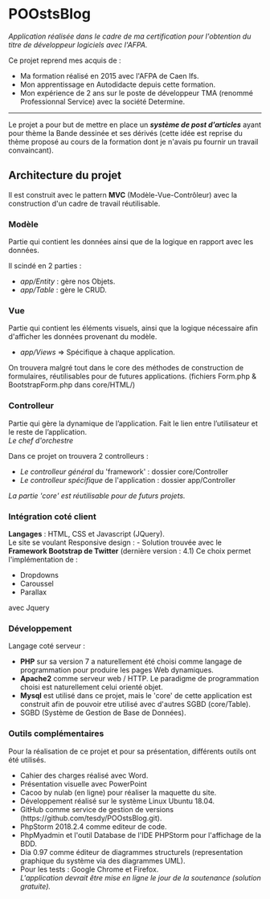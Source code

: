 # POOstsBlog

<em>Application réalisée dans le cadre de ma certification pour l'obtention du titre de développeur logiciels avec l'AFPA.</em> 

Ce projet reprend mes acquis de :<br> 
- Ma formation réalisé en 2015 avec l'AFPA de Caen Ifs.<br>
- Mon apprentissage en Autodidacte depuis cette formation.<br>
- Mon expérience de 2 ans sur le poste de développeur TMA (renommé Professionnal Service) avec la société Determine. 
<hr>
Le projet a pour but de mettre en place un <strong><em>système de post d'articles</em></strong> ayant pour thème la Bande dessinée et ses dérivés (cette idée est reprise du thème proposé au cours de la formation dont je n'avais pu fournir un travail convaincant).<br>

<h2>Architecture du projet</h2>

Il est construit avec le pattern <strong>MVC</strong> (Modèle-Vue-Contrôleur) avec la construction d'un cadre de travail réutilisable.<br>

<h3>Modèle</h3>
<p>Partie qui contient les données ainsi que de la logique en rapport avec les données.</p>
Il scindé en 2 parties : 
<ul>
  <li><em>app/Entity</em> : gère nos Objets.
  <li><em>app/Table</em> : gère le CRUD.
</ul>
<h3>Vue</h3>
<p>Partie qui contient les éléments visuels, ainsi que la logique nécessaire afin d'afficher les données provenant du modèle.</p>
<ul>
  <li><em>app/Views</em> => Spécifique à chaque application.</li>
</ul>
On trouvera malgré tout dans le core des méthodes de construction de formulaires, réutilisables pour de futures applications. (fichiers Form.php & BootstrapForm.php dans core/HTML/) 

<h3>Controlleur</h3> 
<p>Partie qui gère la dynamique de l’application. Fait le lien entre l’utilisateur et le reste de l’application.<br>
<em>Le chef d'orchestre</em></p>
Dans ce projet on trouvera 2 controlleurs : 
<ul>
  <li><em>Le controlleur général</em> du 'framework' : dossier core/Controller
  <li><em>Le controlleur spécifique</em> de l'application : dossier app/Controller
</ul>
<em>La partie 'core' est réutilisable pour de futurs projets.</em>


<h3>Intégration coté client</h3>
<strong>Langages</strong> : HTML, CSS et Javascript (JQuery).<br>
Le site se voulant Responsive design : 
- Solution trouvée avec le <strong>Framework Bootstrap de Twitter</strong> (dernière version : 4.1) 
Ce choix permet l'implémentation de : 
<ul>
  <li>Dropdowns 
  <li>Caroussel 
  <li>Parallax 
</ul>
avec Jquery 

<h3>Développement</h3>
Langage coté serveur : 
<ul>
  <li><strong>PHP</strong> sur sa version 7 a naturellement été choisi comme langage de programmation pour produire les pages        Web dynamiques.</li>
  <li><strong>Apache2</strong> comme serveur web / HTTP. Le paradigme de programmation choisi est naturellement celui orienté        objet.</li>
  <li><strong>Mysql</strong> est utilisé dans ce projet, mais le 'core' de cette application est construit afin de pouvoir          etre utilisé avec d'autres SGBD (core/Table).</li>
  <li>SGBD (Système de Gestion de Base de Données).</li>
</ul>

<h3>Outils complémentaires</h3>
<p>Pour la réalisation de ce projet et pour sa présentation, différents outils ont été utilisés.
<ul>
  <li>Cahier des charges réalisé avec Word.<br>
  <li>Présentation visuelle avec PowerPoint</li>
  <li>Cacoo by nulab (en ligne) pour réaliser la maquette du site.<br>
  <li>Développement réalisé sur le système Linux Ubuntu 18.04.<br>
  <li>GitHub comme service de gestion de versions (https://github.com/tesdy/POOstsBlog.git).<br> 
  <li>PhpStorm 2018.2.4 comme editeur de code.</li>
  <li>PhpMyadmin et l'outil Database de l'IDE PHPStorm pour l'affichage de la BDD.</li>
  <li>Dia 0.97 comme éditeur de diagrammes structurels (representation graphique du système via des diagrammes UML).</li>
  <li>Pour les tests : Google Chrome et Firefox.</li> 
  <em>L'application devrait être mise en ligne le jour de la soutenance (solution gratuite).</em>
</ul>






